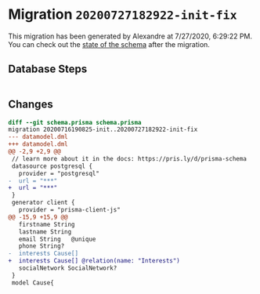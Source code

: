 # Migration `20200727182922-init-fix`

This migration has been generated by Alexandre at 7/27/2020, 6:29:22 PM.
You can check out the [state of the schema](./schema.prisma) after the migration.

## Database Steps

```sql

```

## Changes

```diff
diff --git schema.prisma schema.prisma
migration 20200716190825-init..20200727182922-init-fix
--- datamodel.dml
+++ datamodel.dml
@@ -2,9 +2,9 @@
 // learn more about it in the docs: https://pris.ly/d/prisma-schema
 datasource postgresql {
   provider = "postgresql"
-  url = "***"
+  url = "***"
 }
 generator client {
   provider = "prisma-client-js"
@@ -15,9 +15,9 @@
   firstname String 
   lastname String
   email String   @unique
   phone String?
-  interests Cause[]
+  interests Cause[] @relation(name: "Interests")
   socialNetwork SocialNetwork? 
 }
 model Cause{
```


